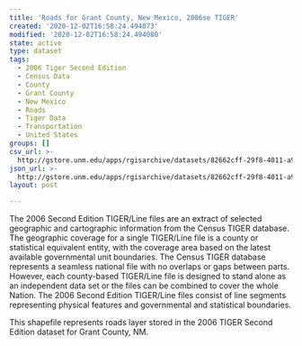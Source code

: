 ```yaml
---
title: 'Roads for Grant County, New Mexico, 2006se TIGER'
created: '2020-12-02T16:58:24.494073'
modified: '2020-12-02T16:58:24.494080'
state: active
type: dataset
tags:
  - 2006 Tiger Second Edition
  - Census Data
  - County
  - Grant County
  - New Mexico
  - Roads
  - Tiger Data
  - Transportation
  - United States
groups: []
csv_url: >-
  http://gstore.unm.edu/apps/rgisarchive/datasets/82662cff-29f8-4011-a961-d2144573c6e4/tgr2006se_gran_lka.derived.csv
json_url: >-
  http://gstore.unm.edu/apps/rgisarchive/datasets/82662cff-29f8-4011-a961-d2144573c6e4/tgr2006se_gran_lka.derived.json
layout: post

---
```

The 2006 Second Edition TIGER/Line files are an extract of selected geographic and cartographic information from the Census TIGER database.  The geographic coverage for a single TIGER/Line file is a county or statistical equivalent entity, with the coverage area based on the latest available governmental unit boundaries. The Census TIGER database represents a seamless national file with no overlaps or gaps between parts.  However, each county-based TIGER/Line file is designed to stand alone as an independent data set or the files can be combined to cover the whole Nation.  The 2006 Second Edition  TIGER/Line files consist of line segments representing physical features and governmental and statistical boundaries.  

This shapefile represents roads layer stored in the 2006 TIGER Second Edition dataset for Grant County, NM.
